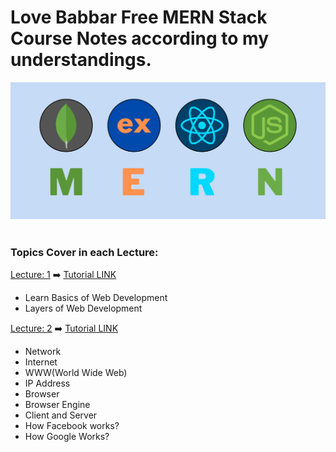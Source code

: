 # Love Babbar Free MERN Stack Course Notes according to my understandings.

<div align="center">
    <img src="./assets/banner.png" width="600" />
</div>

<br>

### Topics Cover in each Lecture:

[Lecture: 1](./Lecture_1_Notes.md) ➡️ [Tutorial LINK](https://youtu.be/Vi9bxu-M-ag)

- Learn Basics of Web Development
- Layers of Web Development

[Lecture: 2](./Lecture_2_Notes.md) ➡️ [Tutorial LINK](https://youtu.be/aRUhd1Wd3Sw)

- Network
- Internet
- WWW(World Wide Web)
- IP Address
- Browser
- Browser Engine
- Client and Server
- How Facebook works?
- How Google Works?